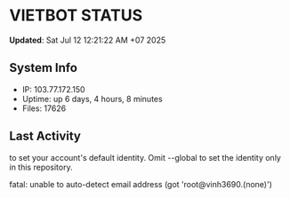# VIETBOT STATUS
**Updated**: Sat Jul 12 12:21:22 AM +07 2025

## System Info
- IP: 103.77.172.150
- Uptime: up 6 days, 4 hours, 8 minutes
- Files: 17626

## Last Activity

to set your account's default identity.
Omit --global to set the identity only in this repository.

fatal: unable to auto-detect email address (got 'root@vinh3690.(none)')
